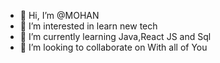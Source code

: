 - 👋 Hi, I’m @MOHAN
- 👀 I’m interested in learn new tech
- 🌱 I’m currently learning Java,React JS and Sql
- 💞️ I’m looking to collaborate on With all of You

<!---
MOHANKUMARSHANMUGAM/MOHANKUMARSHANMUGAM is a ✨ special ✨ repository because its `README.md` (this file) appears on your GitHub profile.
You can click the Preview link to take a look at your changes.
--->
